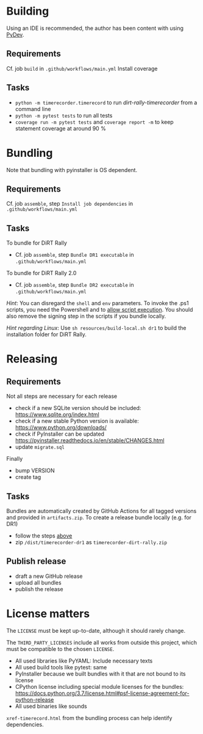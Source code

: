 # Building

Using an IDE is recommended, the author has been content with using [PyDev](https://www.pydev.org/). 

## Requirements
Cf. job `build` in `.github/workflows/main.yml`
Install coverage

## Tasks
- `python -m timerecorder.timerecord` to run *dirt-rally-timerecorder* from a command line
- `python -m pytest tests` to run all tests
- `coverage run -m pytest tests` and `coverage report -m` to keep statement coverage at around 90 %

# Bundling

Note that bundling with pyinstaller is OS dependent.

## Requirements
Cf. job `assemble`, step `Install job dependencies` in `.github/workflows/main.yml`

## Tasks

To bundle for DiRT Rally
* Cf. job `assemble`, step `Bundle DR1 executable` in `.github/workflows/main.yml`

To bundle for DiRT Rally 2.0
* Cf. job `assemble`, step `Bundle DR2 executable` in `.github/workflows/main.yml`

*Hint*: You can disregard the `shell` and `env` parameters. To invoke the .ps1 scripts, you need the Powershell and to [allow script execution](https://docs.microsoft.com/en-us/powershell/module/microsoft.powershell.core/about/about_execution_policies?view=powershell-7). You should also remove the signing step in the scripts if you bundle locally.

*Hint regarding Linux*: Use `sh resources/build-local.sh dr1` to build the installation folder for DiRT Rally. 

# Releasing

## Requirements
Not all steps are necessary for each release
- check if a new SQLite version should be included: https://www.sqlite.org/index.html
- check if a new stable Python version is available: https://www.python.org/downloads/
- check if PyInstaller can be updated https://pyinstaller.readthedocs.io/en/stable/CHANGES.html
- update `migrate.sql`

Finally
- bump VERSION
- create tag

## Tasks

Bundles are automatically created by GitHub Actions for all tagged versions and provided in `artifacts.zip`. To create a release bundle locally (e.g. for DR1)
- follow the steps [above](#bundling)
- zip `/dist/timerecorder-dr1` as `timerecorder-dirt-rally.zip`

## Publish release
- draft a new GitHub release
- upload all bundles
- publish the release

# License matters
The `LICENSE` must be kept up-to-date, although it should rarely change.  

The `THIRD_PARTY_LICENSES` include all works from outside this project, which must be compatible to the chosen `LICENSE`.
- All used libraries like PyYAML: Include necessary texts
- All used build tools like pytest: same
- PyInstaller because we built bundles with it that are not bound to its license
- CPython license including special module licenses for the bundles: https://docs.python.org/3.7/license.html#psf-license-agreement-for-python-release
- All used binaries like sounds

`xref-timerecord.html` from the bundling process can help identify dependencies.